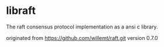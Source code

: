 # libraft
The raft consensus protocol implementation as a ansi c library.

originated from https://github.com/willemt/raft.git version 0.7.0 
